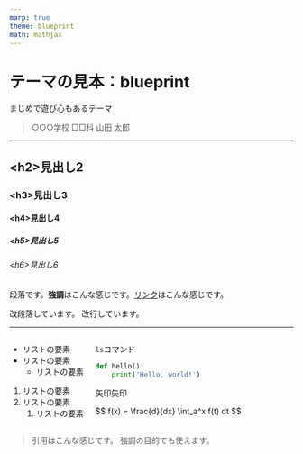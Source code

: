 ```yaml
---
marp: true
theme: blueprint
math: mathjax
---
```


<!--
paginate: true
_class: title
header: '\<header\> theme: blueprint'
footer: '\<hooter\> theme: blueprint'
-->

# テーマの見本：blueprint

まじめで遊び心もあるテーマ

> ○○○学校 □□科
> 山田 太郎

---

## \<h2\>見出し2

### \<h3\>見出し3

#### \<h4\>見出し4

##### \<h5\>見出し5

###### \<h6\>見出し6

段落です。**強調**はこんな感じです。[リンク](#)はこんな感じです。

改段落しています。
改行しています。

---

<div class="columns">
<div>

- リストの要素
- リストの要素
  - リストの要素

1. リストの要素
2. リストの要素
   1. リストの要素

</div>
<div>

`ls`コマンド

```python
def hello():
    print('Hello, world!')
```

矢印<span class="right"></span>矢印

$$
  f(x) = \frac{d}{dx} \int_a^x f(t) dt
$$

</div>
</div>

> 引用はこんな感じです。
> 強調の目的でも使えます。

</div>
</div>
